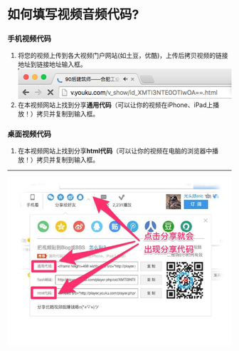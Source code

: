 # 如何填写视频音频代码?

### 手机视频代码  
1. 将您的视频上传到各大视频门户网站(如土豆，优酷)，上传后拷贝视频的链接地址到链接地址输入框。
![视频代码](images/qa/url.png)
2. 在本视频网站上找到分享**通用代码**（可以让你的视频在iPhone、iPad上播放！）拷贝并复制到输入框。 
 
### 桌面视频代码   
1. 在本视频网站上找到分享**html代码**（可以让你的视频在电脑的浏览器中播放！）拷贝并复制到输入框。 


-----


![视频代码](images/qa/video.jpg)

